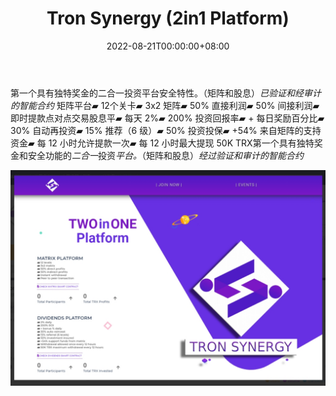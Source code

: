 ﻿---
title: "Tron Synergy (2in1 Platform)"
description: "第一个具有独特奖金和安全功能的二合一投资平台。 （矩阵和股息）经过验证和审核的智能合约"
date: 2022-08-21T00:00:00+08:00
lastmod: 2022-08-21T00:00:00+08:00
draft: false
authors: ["boogArno"]
featuredImage: "tron-synergy-2in1-platform.png"
tags: ["High risk","Tron Synergy (2in1 Platform)"]
categories: ["nfts"]
nfts: ["High risk"]
blockchain: "TRON"
website: "https://dappradar.com/deeplink/4821"
twitter: ""
discord: ""
telegram: "https://t.me/tronsynergy"
github: ""
youtube: ""
twitch: ""
facebook: ""
instagram: ""
reddit: ""
medium: ""
steam: ""
gitbook: ""
googleplay: ""
appstore: ""
status: "Live"
weight: 
lightgallery: true
toc: true
pinned: false
recommend: false
recommend1: false
---
第一个具有独特奖金的二合一投资平台安全特性。（矩阵和股息）*已验证和经审计的智能合约*
矩阵平台▰ 12个关卡▰ 3x2 矩阵▰ 50% 直接利润▰ 50% 间接利润▰ 即时提款点对点交易股息平▰ 每天 2%▰ 200% 投资回报率▰ + 每日奖励百分比▰ 30% 自动再投资▰ 15% 推荐（6 级）▰ 50% 投资投保▰ +54% 来自矩阵的支持资金▰ 每 12 小时允许提款一次▰ 每 12 小时最大提现 50K TRX第一个具有独特奖金和安全功能的*二合一*投资*平台。*（矩阵和股息）*经过验证和审计的智能合约*

![1](1.jpg)